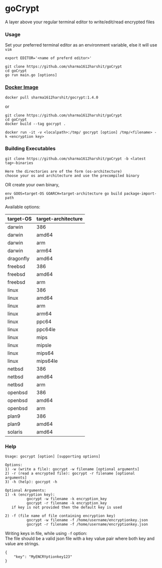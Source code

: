# goCrypt
A layer above your regular terminal editor to write/edit/read encrypted files

### Usage
Set your preferred terminal editor as an environment variable, else it will use `vim`
```shell script
export EDITOR='<name of preferd editor>'
```
```shell script
git clone https://github.com/sharma1612harshit/goCrypt
cd goCrypt
go run main.go [options]
```

### [Docker Image](https://hub.docker.com/r/sharma1612harshit/gocrypt)
```shell script
docker pull sharma1612harshit/gocrypt:1.4.0
```
or
```shell script
git clone https://github.com/sharma1612harshit/goCrypt
cd goCrypt
docker build --tag gocrypt .
```
```shell script
docker run -it -v <localpath>:/tmp/ gocrypt [option] /tmp/<filename> -k <encryption key>
```


### Building Executables
```shell script
git clone https://github.com/sharma1612harshit/goCrypt -b <latest tag>-binaries

Here the directories are of the form (os-architecture)
choose your os and architecture and use the precompiled binary
```

OR create your own binary,

```shell script
env GOOS=target-OS GOARCH=target-architecture go build package-import-path
```
Available options:

| target-OS     | target-architecture |
| ------------- | ------------------- |
| darwin	    | 386                 |
| darwin	    | amd64               |
| darwin	    | arm                 |
| darwin	    | arm64               |
| dragonfly	    | amd64               |
| freebsd	    | 386                 |
| freebsd	    | amd64               |
| freebsd	    | arm                 |
| linux	        | 386                 |
| linux	        | amd64               |
| linux	        | arm                 |
| linux	        | arm64               |
| linux	        | ppc64               |
| linux	        | ppc64le             |
| linux	        | mips                |
| linux	        | mipsle              |
| linux	        | mips64              |
| linux	        | mips64le            |
| netbsd	    | 386                 |
| netbsd	    | amd64               |
| netbsd	    | arm                 |
| openbsd	    | 386                 |
| openbsd	    | amd64               |
| openbsd	    | arm                 |
| plan9	        | 386                 |
| plan9	        | amd64               |
| solaris	    | amd64               |

### Help
```shell script
Usage: gocrypt [option] [supporting options]

Options:
1) -w (write a file): gocrypt -w filename [optional arguments]
2) -r (read a encrypted file): gocrypt -r filename [optional arguments]
3) -h (help): gocrypt -h

Optional Arguments:
1) -k (encryption key): 
          gocrypt -w filename -k encryption_key
          gocrypt -r filename -k encryption_key
   if key is not provided then the default key is used

2) -f (file name of file containing encryption key)
          gocrypt -w filename -f /home/username/encryptionkey.json
          gocrypt -r filename -f /home/username/encryptionkey.json
```

Writing keys in file, while using `-f` option: <br />
The file should be a valid json file with a key value pair where both key and value are strings.

```shell script
{
    "key": "MyENCRYptionkey123"
}
```
